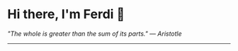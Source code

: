 <h1>Hi there, I'm Ferdi 👋</h1>

<p><em>
  "The whole is greater than the sum of its parts." — Aristotle
</em></p>

---
